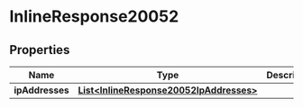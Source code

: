 
# InlineResponse20052

## Properties
Name | Type | Description | Notes
------------ | ------------- | ------------- | -------------
**ipAddresses** | [**List&lt;InlineResponse20052IpAddresses&gt;**](InlineResponse20052IpAddresses.md) |  |  [optional]



